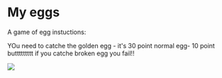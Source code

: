 # My eggs

A game of egg
 instuctions:
 
 YOu need to catche the golden egg - it's 30 point normal egg- 10 point 
 buttttttttt
 if you catche broken egg you fail!!
 
<img src="/images/egg.png" >     
